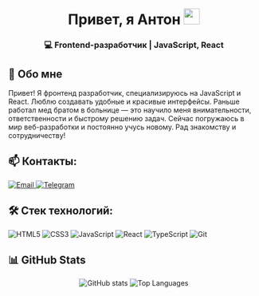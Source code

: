 <h1 align="center">Привет, я Антон</a> 
<img src="https://github.com/blackcater/blackcater/raw/main/images/Hi.gif" height="32"/></h1>
<h3 align="center">💻 Frontend-разработчик | JavaScript, React</h3>

## 👋 Обо мне

Привет! Я фронтенд разработчик, специализируюсь на JavaScript и React. Люблю создавать удобные и красивые интерфейсы. Раньше работал мед братом в больнице — это научило меня внимательности, ответственности и быстрому решению задач. Сейчас погружаюсь в мир веб-разработки и постоянно учусь новому. Рад знакомству и сотрудничеству!

## 📫 Контакты:

<p>
    <a href="mailto:l4ught3r@mail.ru">
        <img alt="Email" src="https://img.shields.io/badge/Email-l4ught3r@mail.ru-blue?style=for-the-badge&logo=gmail&logoColor=white" />
    </a>
    <a href="https://t.me/kuchinn">
        <img alt="Telegram" src="https://img.shields.io/badge/Telegram-2CA5E0?style=for-the-badge&logo=telegram&logoColor=white" />
    </a>
</p>

## 🛠️ Стек технологий:

<p>
    <img alt="HTML5" src="https://img.shields.io/badge/HTML5-E34F26?style=for-the-badge&logo=html5&logoColor=white" />
    <img alt="CSS3" src="https://img.shields.io/badge/CSS3-1572B6?style=for-the-badge&logo=css3&logoColor=white" />
    <img alt="JavaScript" src="https://img.shields.io/badge/JavaScript-F7DF1E?style=for-the-badge&logo=javascript&logoColor=black" />
    <img alt="React" src="https://img.shields.io/badge/React-20232A?style=for-the-badge&logo=react&logoColor=#61DAFB" />
    <img alt="TypeScript" src="https://img.shields.io/badge/TypeScript-3178C6?style=for-the-badge&logo=typescript&logoColor=white" />
    <img alt="Git" src="https://img.shields.io/badge/Git-F05032?style=for-the-badge&logo=git&logoColor=white" />
</p>

## 📊 GitHub Stats

<p align="center">
  <img alt="GitHub stats" src="https://github-readme-stats.vercel.app/api?username=YOUR_GITHUB_USERNAME&show_icons=true&theme=tokyonight" />
  <img alt="Top Languages" src="https://github-readme-stats.vercel.app/api/top-langs/?username=YOUR_GITHUB_USERNAME&layout=compact&theme=tokyonight" />
</p>
